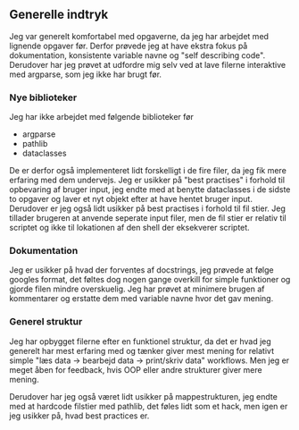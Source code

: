 ## Generelle indtryk 
Jeg var generelt komfortabel med opgaverne, da jeg har arbejdet med lignende opgaver før. Derfor prøvede jeg at have ekstra fokus på dokumentation, konsistente variable navne og "self describing code". Derudover har jeg prøvet at udfordre mig selv ved at lave filerne interaktive med argparse, som jeg ikke har brugt før. 


### Nye biblioteker
Jeg har ikke arbejdet med følgende biblioteker før
- argparse
- pathlib 
- dataclasses

De er derfor også implementeret lidt forskelligt i de fire filer, da jeg fik mere erfaring med dem undervejs. Jeg er usikker på "best practises" i forhold til opbevaring af bruger input, jeg endte med at benytte dataclasses i de sidste to opgaver og laver et nyt objekt efter at have hentet bruger input. Derudover er jeg også lidt usikker på best practises i forhold til fil stier. Jeg tillader brugeren at anvende seperate input filer, men de fil stier er relativ til scriptet og ikke til lokationen af den shell der eksekverer scriptet.

### Dokumentation
Jeg er usikker på hvad der forventes af docstrings, jeg prøvede at følge googles format, det føltes dog nogen gange overkill for simple funktioner og gjorde filen mindre overskuelig. Jeg har prøvet at minimere brugen af kommentarer og erstatte dem med variable navne hvor det gav mening.

### Generel struktur
Jeg har opbygget filerne efter en funktionel struktur, da det er hvad jeg generelt har mest erfaring med og tænker giver mest mening for relativt simple "læs data &rarr; bearbejd data &rarr; print/skriv data" workflows. Men jeg er meget åben for feedback, hvis OOP eller andre strukturer giver mere mening.

Derudover har jeg også været lidt usikker på mappestrukturen, jeg endte med at hardcode filstier med pathlib, det føles lidt som et hack, men igen er jeg usikker på, hvad best practices er.